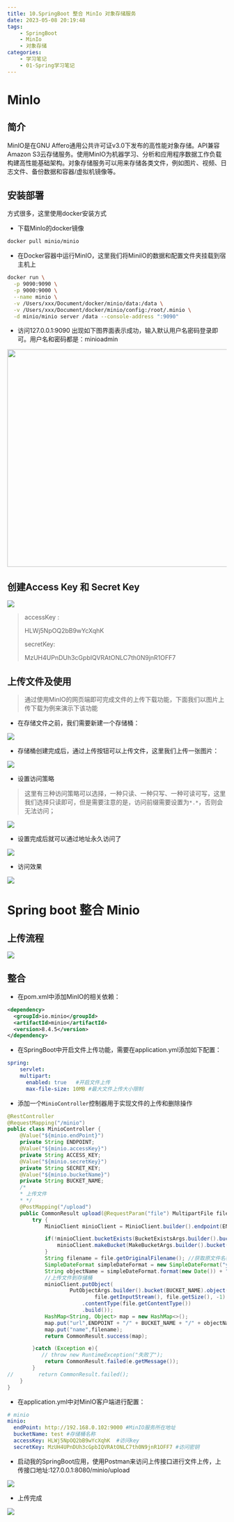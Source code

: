 ```yaml
---
title: 10.SpringBoot 整合 MinIo 对象存储服务
date: 2023-05-08 20:19:48
tags: 
    - SpringBoot
    - MinIo
    - 对象存储
categories:
    - 学习笔记
    - 01-Spring学习笔记
---
```

# MinIo

## 简介

MinIO是在GNU Affero通用公共许可证v3.0下发布的高性能对象存储。API兼容Amazon S3云存储服务。使用MinIO为机器学习、分析和应用程序数据工作负载构建高性能基础架构。对象存储服务可以用来存储各类文件，例如图片、视频、日志文件、备份数据和容器/虚拟机镜像等。

## 安装部署

方式很多，这里使用docker安装方式

- 下载MinIo的docker镜像

```sh
docker pull minio/minio
```

- 在Docker容器中运行MinIO，这里我们将MiniIO的数据和配置文件夹挂载到宿主机上

```sh
docker run \
  -p 9090:9090 \
  -p 9000:9000 \
  --name minio \
  -v /Users/xxx/Document/docker/minio/data:/data \
  -v /Users/xxx/Document/docker/minio/config:/root/.minio \
  -d minio/minio server /data --console-address ":9090"
```

- 访问127.0.0.1:9090 出现如下图界面表示成功，输入默认用户名密码登录即可。用户名和密码都是：minioadmin

<img src="https://cdn.jsdelivr.net/gh/hfshaobing/picx-images-hosting@master/20230814/MinIo登录界面.33nbf8hm7vs0.webp" style="width:800px;height:500px;" />



## 创建Access Key 和 Secret Key

![](https://cdn.jsdelivr.net/gh/hfshaobing/picx-images-hosting@master/20230814/创建AccessKey.gby10m3do7s.webp)

> accessKey :
>
> HLWj5NpOQ2bB9wYcXqhK 
>
>  secretKey:
>
> MzUH4UPnDUh3cGpbIQVRAtONLC7th0N9jnR1OFF7

## 上传文件及使用

> 通过使用MinIO的网页端即可完成文件的上传下载功能，下面我们以图片上传下载为例来演示下该功能

- 在存储文件之前，我们需要新建一个存储桶：

![](https://cdn.jsdelivr.net/gh/hfshaobing/picx-images-hosting@master/20230814/创建存储桶.3j38tmf47um0.webp)

- 存储桶创建完成后，通过上传按钮可以上传文件，这里我们上传一张图片：

![](https://cdn.jsdelivr.net/gh/hfshaobing/picx-images-hosting@master/20230814/上传图片示例.32pci0dakus0.webp)

- 设置访问策略

> 这里有三种访问策略可以选择，一种只读、一种只写、一种可读可写，这里我们选择只读即可，但是需要注意的是，访问前缀需要设置为`*.*`，否则会无法访问；

![](https://cdn.jsdelivr.net/gh/hfshaobing/picx-images-hosting@master/20230814/设置访问策略.3i20xae4xby0.webp)

- 设置完成后就可以通过地址永久访问了

![](https://cdn.jsdelivr.net/gh/hfshaobing/picx-images-hosting@master/20230814/图片访问地址.12255oszd0io.webp)

- 访问效果

![](https://cdn.jsdelivr.net/gh/hfshaobing/picx-images-hosting@master/20230814/访问效果.5k6087yp1m40.webp)

# Spring boot 整合 Minio

## 上传流程

![](https://cdn.jsdelivr.net/gh/hfshaobing/picx-images-hosting@master/20230814/上传流程.4o3wr1b5kba0.webp)



## 整合

- 在pom.xml中添加MinIO的相关依赖：

```xml
<dependency>
  <groupId>io.minio</groupId>
  <artifactId>minio</artifactId>
  <version>8.4.5</version>
</dependency>
```

- 在SpringBoot中开启文件上传功能，需要在application.yml添加如下配置：

```yaml
spring:
	servlet:
    multipart:
      enabled: true   #开启文件上传
      max-file-size: 10MB #最大文件上传大小限制
```

- 添加一个`MinioController`控制器用于实现文件的上传和删除操作

```java
@RestController
@RequestMapping("/minio")
public class MinioController {
    @Value("${minio.endPoint}")
    private String ENDPOINT;
    @Value("${minio.accessKey}")
    private String ACCESS_KEY;
    @Value("${minio.secretKey}")
    private String SECRET_KEY;
    @Value("${minio.bucketName}")
    private String BUCKET_NAME;
    /*
    * 上传文件
    * */
    @PostMapping("/upload")
    public CommonResult upload(@RequestParam("file") MultipartFile file){
        try {
            MinioClient minioClient = MinioClient.builder().endpoint(ENDPOINT).credentials(ACCESS_KEY, SECRET_KEY).build();

            if(!minioClient.bucketExists(BucketExistsArgs.builder().bucket(BUCKET_NAME).build())){
                minioClient.makeBucket(MakeBucketArgs.builder().bucket(BUCKET_NAME).build());
            }
            String filename = file.getOriginalFilename(); //获取原文件名称
            SimpleDateFormat simpleDateFormat = new SimpleDateFormat("yyyyMMdd"); //初始化一个当前的年月日字符串
            String objectName = simpleDateFormat.format(new Date()) + "/" + filename; //创建存储对象名称
            //上传文件到存储桶
            minioClient.putObject(
                    PutObjectArgs.builder().bucket(BUCKET_NAME).object(objectName).stream(
                            file.getInputStream(), file.getSize(), -1)
                        .contentType(file.getContentType())
                        .build());
            HashMap<String, Object> map = new HashMap<>();
            map.put("url",ENDPOINT + "/" + BUCKET_NAME + "/" + objectName);
            map.put("name",filename);
            return CommonResult.success(map);

        }catch (Exception e){
           // throw new RuntimeException("失败了");
            return CommonResult.failed(e.getMessage());
        }
//        return CommonResult.failed();
    }
}
```

- 在application.yml中对MinIO客户端进行配置：

```yaml
# minio
minio:
  endPoint: http://192.168.0.102:9000 #MinIO服务所在地址
  bucketName: test #存储桶名称
  accessKey: HLWj5NpOQ2bB9wYcXqhK  #访问key
  secretKey: MzUH4UPnDUh3cGpbIQVRAtONLC7th0N9jnR1OFF7 #访问密钥
```

- 启动我的SpringBoot应用，使用Postman来访问上传接口进行文件上传，上传接口地址:127.0.0.1:8080/minio/upload

![](https://cdn.jsdelivr.net/gh/hfshaobing/picx-images-hosting@master/20230814/postman调试上传.6w2i6d848z00.webp)

- 上传完成

![](https://cdn.jsdelivr.net/gh/hfshaobing/picx-images-hosting@master/20230814/上传完成.36g8qthf27s0.webp)